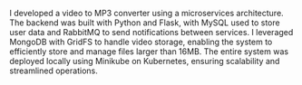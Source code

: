 I developed a video to MP3 converter using a microservices architecture. The backend was built with Python and Flask, with MySQL used to store user data and RabbitMQ to send notifications between services. I leveraged MongoDB with GridFS to handle video storage, enabling the system to efficiently store and manage files larger than 16MB. The entire system was deployed locally using Minikube on Kubernetes, ensuring scalability and streamlined operations.
